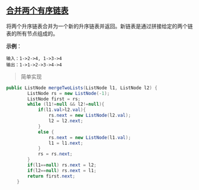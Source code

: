 ## [合并两个有序链表](https://leetcode-cn.com/problems/merge-two-sorted-lists/)

将两个升序链表合并为一个新的升序链表并返回。新链表是通过拼接给定的两个链表的所有节点组成的。 

**示例**：

```
输入：1->2->4, 1->3->4
输出：1->1->2->3->4->4
```

> 简单实现

```java
public ListNode mergeTwoLists(ListNode l1, ListNode l2) {
        ListNode rs = new ListNode(-1);
        ListNode first = rs;
        while (l1!=null && l2!=null){
            if(l1.val>l2.val){
                rs.next = new ListNode(l2.val);
                l2 = l2.next;
            }
            else {
                rs.next = new ListNode(l1.val);
                l1 = l1.next;
            }
            rs = rs.next;
        }
        if(l1==null) rs.next = l2;
        if(l2==null) rs.next = l1;
        return first.next;
    }
```





